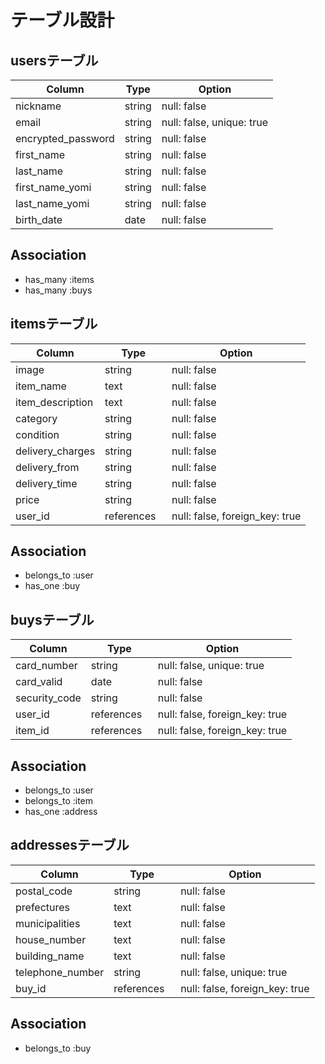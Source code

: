 # テーブル設計

## usersテーブル

| Column             | Type   | Option
| ------------------ | ------ | ------------------------- |
| nickname           | string | null: false               |
| email              | string | null: false, unique: true |
| encrypted_password | string | null: false               |
| first_name         | string | null: false               |
| last_name          | string | null: false               |
| first_name_yomi    | string | null: false               |
| last_name_yomi     | string | null: false               |
| birth_date         | date   | null: false               |

## Association
- has_many :items
- has_many :buys

## itemsテーブル

| Column           | Type       | Option
| -----------------| ---------- | ------------------------------ |
| image            | string     | null: false                    |
| item_name        | text       | null: false                    |
| item_description | text       | null: false                    |
| category         | string　　　| null: false                    |
| condition        | string     | null: false                    |
| delivery_charges | string     | null: false                    |
| delivery_from    | string     | null: false                    |
| delivery_time    | string     | null: false                    |
| price            | string　　　| null: false                    |
| user_id          | references | null: false, foreign_key: true |

## Association
- belongs_to :user
- has_one :buy


## buysテーブル

| Column        | Type       | Option
| ------------- | ---------- | ------------------------------ |
| card_number   | string　　　| null: false, unique: true      |
| card_valid    | date       | null: false                    |
| security_code | string     | null: false                    |
| user_id       | references | null: false, foreign_key: true |
| item_id       | references | null: false, foreign_key: true |

## Association
- belongs_to :user
- belongs_to :item
- has_one :address


## addressesテーブル

| Column           | Type       | Option
| ---------------- | ---------- | ------------------------------ |
| postal_code      | string　　　| null: false                    |
| prefectures      | text       | null: false                    |
| municipalities   | text       | null: false                    |
| house_number     | text       | null: false                    |
| building_name    | text       | null: false                    |
| telephone_number | string　　　| null: false, unique: true      |
| buy_id           | references | null: false, foreign_key: true |

## Association
- belongs_to :buy